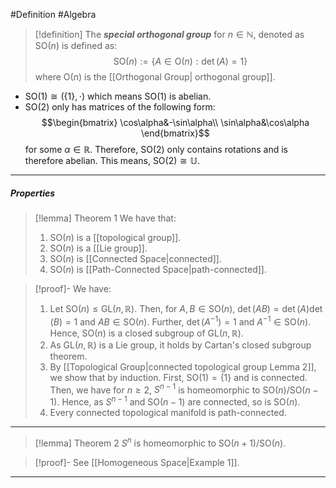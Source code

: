 #Definition #Algebra

> [!definition]
> The ***special orthogonal group*** for $n\in \mathbb{N}$, denoted as $\text{SO}(n)$ is defined as: $$\text{SO}(n):=\{  A\in \text{O}(n):\det(A)=1 \}$$
> where $\text{O}(n)$ is the [[Orthogonal Group| orthogonal group]].

- $\text{SO}(1)\cong (\{ 1 \},\cdot)$ which means $\text{SO}(1)$ is abelian.
- $\text{SO}(2)$ only has matrices of the following form: $$\begin{bmatrix}
\cos\alpha&-\sin\alpha\\ \sin\alpha&\cos\alpha
\end{bmatrix}$$for some $\alpha\in \mathbb{R}$. Therefore, $\text{SO}(2)$ only contains rotations and is therefore abelian. This means, $\text{SO}(2)\cong\mathbb{U}$.

---
##### Properties

> [!lemma] Theorem 1
> We have that:
> 1. $\text{SO}(n)$ is a [[topological group]].
> 2. $\text{SO}(n)$ is a [[Lie group]].
> 3. $\text{SO}(n)$ is [[Connected Space|connected]].
> 4. $\text{SO}(n)$ is [[Path-Connected Space|path-connected]].

> [!proof]-
> We have:
> 1. Let $\text{SO}(n)\leq \text{GL}(n,\mathbb{R})$. Then, for $A,B\in \text{SO}(n)$, $\det(AB)=\det(A)\det(B)=1$ and $AB\in \text{SO}(n)$. Further, $\det(A^{-1})=1$ and $A^{-1}\in \text{SO}(n)$. Hence, $\text{SO}(n)$ is a closed subgroup of $\text{GL}(n,\mathbb{R})$.
> 2. As $\text{GL}(n,\mathbb{R})$ is a Lie group, it holds by Cartan's closed subgroup theorem.
> 3. By [[Topological Group|connected topological group Lemma 2]], we show that by induction. First, $\text{SO}(1)=\{ 1 \}$ and is connected. Then, we have for $n\geq 2$, $S^{n-1}$ is homeomorphic to $\text{SO}(n) / \text{SO}(n-1)$. Hence, as $S^{n-1}$ and $\text{SO}(n-1)$ are connected, so is $\text{SO}(n)$.
> 4. Every connected topological manifold is path-connected.

---
> [!lemma] Theorem 2
> $S^n$ is homeomorphic to $\text{SO}(n+1) / \text{SO}(n)$.

> [!proof]-
> See [[Homogeneous Space|Example 1]].

---
